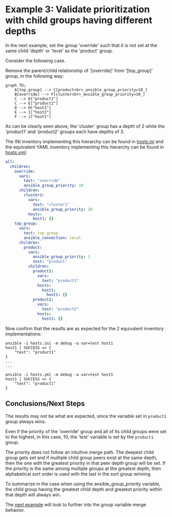 
# Example 3: Validate prioritization with child groups having different depths

In the next example, set the group 'override' such that it is not set at the same child 'depth' or 'level' as the 'product' group. 

Consider the following case.

Remove the parent/child relationship of '[override]' from '[top_group]' group, in the following way:


```mermaid
graph TD;
    A[top_group] --> C[product<br>_ansible_group_priority=10_]
    B[override] --> F[cluster<br>_ansible_group_priority=10_]
    C --> D["product1"]
    C --> E["product2"]
    D --> H["host1"]
    E --> I["host2"]
    F --> J["host1"]
```


As can be clearly seen above, the 'cluster' group has a depth of 2 while the 'product1' and 'product2' groups each have depths of 3.

The INI inventory implementing this hierarchy can be found in [hosts.ini](./hosts.ini) and the equivalent YAML inventory implementing this hierarchy can be found in [hosts.yml](./hosts.yml):

```yaml
all:
  children:
    override:
      vars:
        test: "override"
        ansible_group_priority: 10
      children:
        cluster1:
          vars:
            test: "cluster1"
            ansible_group_priority: 10
          hosts:
            host1: {}
    top_group:
      vars:
        test: top_group
        ansible_connection: local
      children:
        product:
          vars:
            ansible_group_priority: 1
            test: "product"
          children:
            product1:
              vars:
                test: "product1"
              hosts:
                host1:
                  host1: {}
            product2:
              vars:
                test: "product2"
              hosts:
                host2: {}
```

Now confirm that the results are as expected for the 2 equivalent inventory implementations:

```output
ansible -i hosts.ini -m debug -a var=test host1
host1 | SUCCESS => {
    "test": "product1"
}
...
...

ansible -i hosts.yml -m debug -a var=test host1
host1 | SUCCESS => {
    "test": "product1"
}
```



## Conclusions/Next Steps

The results may not be what are expected, since the variable set in `product1` group always wins. 

Even if the priority of the 'override' group and all of its child groups were set to the highest, in this case, 10, the 'test' variable is set by the `product1` group.

The priority does not follow an intuitive merge path.  The deepest child group gets set and if multiple child group peers exist at the same depth, then the one with the greatest priority in that peer depth group will be set.  If the priority is the same among multiple groups at the greatest depth, then alphabetical sort order is used with the last in the sort group winning. 

To summarize in the case when using the ansible_group_priority variable, the child group having the greatest child depth and greatest priority within that depth will always win.

The [next example](../example4/README.md) will look to further into the group variable merge behavior.
